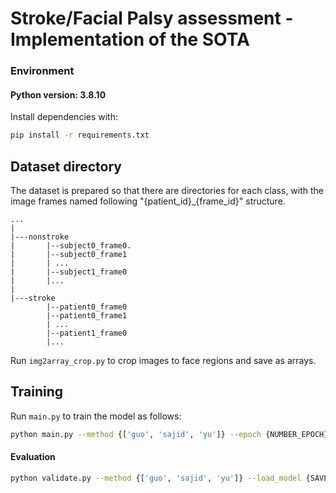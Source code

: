 # Stroke/Facial Palsy assessment - Implementation of the SOTA

### Environment

#### Python version: 3.8.10

Install dependencies with:

```bash
pip install -r requirements.txt
```

## Dataset directory

The dataset is prepared so that there are directories for each class, with the image frames named following "{patient_id}_{frame_id}" structure.

```
...
|
|---nonstroke
|       |--subject0_frame0.
|       |--subject0_frame1
|       | ...
|       |--subject1_frame0
|       |...
|
|---stroke
        |--patient0_frame0
        |--patient0_frame1
        | ...
        |--patient1_frame0
        |...
```

Run ```img2array_crop.py``` to crop images to face regions and save as arrays.

## Training

Run ```main.py``` to train the model as follows:
```bash 
python main.py --method {['guo', 'sajid', 'yu']} --epoch {NUMBER_EPOCH} --lr {LEARNING_RATE} --save_model {SAVED_WEIGHT_NAME}
```
#### Evaluation

```bash
python validate.py --method {['guo', 'sajid', 'yu']} --load_model {SAVED_WEIGHT_NAME}```
